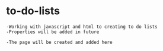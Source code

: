 # to-do-lists

    -Working with javascript and html to creating to do lists
    -Properties will be added in future

    -The page will be created and added here
